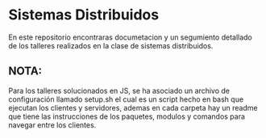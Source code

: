 # Sistemas Distribuidos

En este repositorio encontraras documetacion y un segumiento detallado de los talleres realizados en la clase de sistemas distribuidos.

## NOTA:

Para los talleres solucionados en JS, se ha asociado un archivo de configuración llamado setup.sh el cual es un script hecho en bash que ejecutan los clientes y servidores, ademas en cada carpeta hay un readme que tiene las instrucciones de los paquetes, modulos y comandos para navegar entre los clientes.